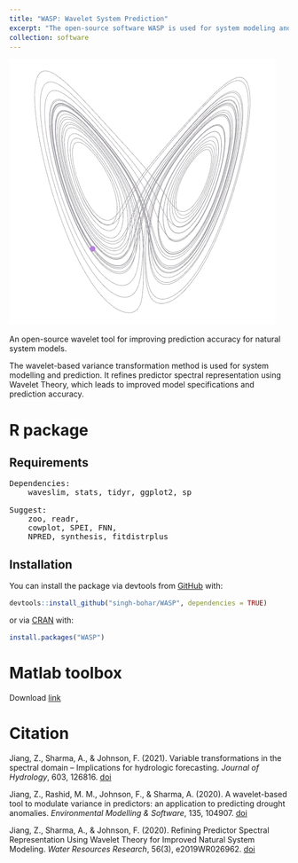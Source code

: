 ```yaml
---
title: "WASP: Wavelet System Prediction"
excerpt: "The open-source software WASP is used for system modeling and prediction."
collection: software
---
```

<img src='/images/x_z.gif'><br/>

An open-source wavelet tool for improving prediction accuracy for natural system models. 

The wavelet-based variance transformation method is used for system modelling and prediction. It refines predictor spectral representation using Wavelet Theory, which leads to improved model specifications and prediction accuracy. 

# R package

## Requirements
<pre>
Dependencies:
	waveslim, stats, tidyr, ggplot2, sp

Suggest:
	zoo, readr,
	cowplot, SPEI, FNN, 
	NPRED, synthesis, fitdistrplus
</pre>

## Installation

You can install the package via devtools from [GitHub](https://github.com/singh-bohar/WASP) with:

``` r
devtools::install_github("singh-bohar/WASP", dependencies = TRUE)
```

or via [CRAN](https://cran.r-project.org/web/packages/WASP/index.html) with: 

``` r
install.packages("WASP")
```

# Matlab toolbox

Download [link](https://github.com/singh-bohar/WASP_matlab)


# Citation
Jiang, Z., Sharma, A., & Johnson, F. (2021). Variable transformations in the spectral domain – Implications for hydrologic forecasting. *Journal of Hydrology*, 603, 126816. [doi](https://doi.org/10.1016/J.JHYDROL.2021.126816)

Jiang, Z., Rashid, M. M., Johnson, F., & Sharma, A. (2020). A wavelet-based tool to modulate variance in predictors: an application to predicting drought anomalies. *Environmental Modelling & Software*, 135, 104907. [doi](https://doi.org/10.1016/j.envsoft.2020.104907)

Jiang, Z., Sharma, A., & Johnson, F. (2020). Refining Predictor Spectral Representation Using Wavelet Theory for Improved Natural System Modeling. *Water Resources Research*, 56(3), e2019WR026962. [doi](https://doi.org/10.1029/2019WR026962)
